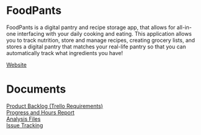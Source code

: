 # FoodPants

FoodPants is a digital pantry and recipe storage app, that allows for all-in-one interfacing with
your daily cooking and eating. This application allows you to track nutrition, store and manage recipes,
creating grocery lists, and stores a digital pantry that matches your real-life pantry so that you can
automatically track what ingredients you have!

<a href="https://sites.google.com/view/foodpants/">Website</a>

<h1>Documents</h1>
<a href="https://trello.com/b/7aSPYcU2/product-backlog">Product Backlog (Trello Requirements)</a>
<br/>
<a href="https://trello.com/b/NX1l7UQG">Progress and Hours Report</a>
<br/>
<a href="https://drive.google.com/drive/folders/1EHClLRvtw7LCZs-vXJ_1DoT07q69cPGX?usp=sharing">Analysis Files</a>
<br/>
<a href="https://github.com/boothverse/food-pants/issues">Issue Tracking</a>
